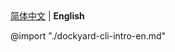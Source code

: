 
<nav>
  <a href="/dockyard-cli/index.zh.html">简体中文</a> |
  <strong>English</strong>
</nav>

@import "./dockyard-cli-intro-en.md"